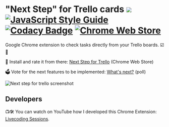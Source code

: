 # "Next Step" for Trello cards ![](https://travis-ci.org/adrienjoly/chrome-next-step-for-trello.svg?branch=master) [![JavaScript Style Guide](https://img.shields.io/badge/code_style-standard-brightgreen.svg)](https://standardjs.com) [![Codacy Badge](https://api.codacy.com/project/badge/Grade/7ca1f64573ee434eb82159df9d7afc0f)](https://www.codacy.com/app/adrien-joly/chrome-next-step-for-trello?utm_source=github.com&amp;utm_medium=referral&amp;utm_content=adrienjoly/chrome-next-step-for-trello&amp;utm_campaign=Badge_Grade) [![Chrome Web Store](https://img.shields.io/chrome-web-store/v/nimelepbpejjlbmoobocpfnjhihnpked.svg)](https://chrome.google.com/webstore/detail/next-step-for-trello-card/iajhmklhilkjgabejjemfbhmclgnmamf)

Google Chrome extension to check tasks directly from your Trello boards. ☑️🚀

🌟 Install and rate it from there: [Next Step for Trello](https://chrome.google.com/webstore/detail/next-step-for-trello-card/iajhmklhilkjgabejjemfbhmclgnmamf) (Chrome Web Store)

🗳 Vote for the next features to be implemented: [What's next?](https://goo.gl/forms/E0mZ2utssWtTYMMB2) (poll)

![Next step for trello screenshot](/docs/assets/next-step-check-anim.gif)

## Developers

📺🛠 You can watch on YouTube how I developed this Chrome Extension: [Livecoding Sessions](https://www.youtube.com/playlist?list=PLmzn1C-VN6G7FLdUJM3G82cG-Q69xJ2AY).
